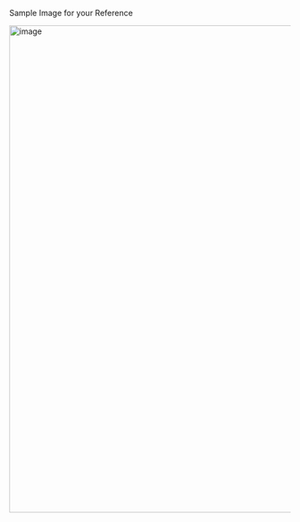 <p>Sample Image for your Reference</p>
<img width="1888" height="872" alt="image" src="https://github.com/user-attachments/assets/39738e94-5020-4495-ae83-8acbf8c77ea4" />
